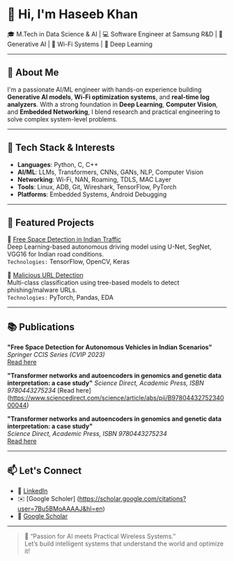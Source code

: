 # 👋 Hi, I'm Haseeb Khan

🎓 M.Tech in Data Science & AI | 💻 Software Engineer at Samsung R&D | 🔬 Generative AI | 📡 Wi-Fi Systems | 🧠 Deep Learning

---

## 🚀 About Me

I'm a passionate AI/ML engineer with hands-on experience building **Generative AI models**, **Wi-Fi optimization systems**, and **real-time log analyzers**. With a strong foundation in **Deep Learning**, **Computer Vision**, and **Embedded Networking**, I blend research and practical engineering to solve complex system-level problems.

---

## 🧰 Tech Stack & Interests

- **Languages**: Python, C, C++
- **AI/ML**: LLMs, Transformers, CNNs, GANs, NLP, Computer Vision
- **Networking**: Wi-Fi, NAN, Roaming, TDLS, MAC Layer
- **Tools**: Linux, ADB, Git, Wireshark, TensorFlow, PyTorch
- **Platforms**: Embedded Systems, Android Debugging

---

## 📌 Featured Projects

🔹 [Free Space Detection in Indian Traffic](https://github.com/haseebkhan36/Free-Space-Detection)  
Deep Learning-based autonomous driving model using U-Net, SegNet, VGG16 for Indian road conditions.  
`Technologies:` TensorFlow, OpenCV, Keras

🔹 [Malicious URL Detection](https://github.com/haseebkhan36/Malicious-URL-Detection)  
Multi-class classification using tree-based models to detect phishing/malware URLs.  
`Technologies:` PyTorch, Pandas, EDA

---

## 📚 Publications

**"Free Space Detection for Autonomous Vehicles in Indian Scenarios"**  
*Springer CCIS Series (CVIP 2023)*  
[Read here](https://link.springer.com/chapter/10.1007/978-3-031-58535-7_35)

**"Transformer networks and autoencoders in genomics and genetic data interpretation: a case study"**
*Science Direct, Academic Press, ISBN 9780443275234* 
[Read here] (https://www.sciencedirect.com/science/article/abs/pii/B9780443275234000044)

**"Transformer networks and autoencoders in genomics and genetic data interpretation: a case study"**  
*Science Direct, Academic Press, ISBN 9780443275234*  
[Read here](https://link.springer.com/chapter/10.1007/978-3-031-58535-7_35)

---

## 📫 Let's Connect

- 🔗 [LinkedIn](https://www.linkedin.com/in/haseebkhan02/)
- ✉️ [Google Scholer] (https://scholar.google.com/citations?user=7Bu5BMoAAAAJ&hl=en)
- 🧠 [Google Scholar](https://scholar.google.com/citations?user=7Bu5BMoAAAAJ&hl=en)

---

> 📍 “Passion for AI meets Practical Wireless Systems.”  
> Let’s build intelligent systems that understand the world and optimize it!

